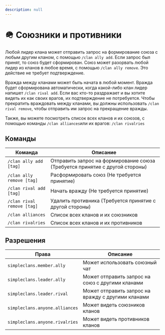 ```yaml
---
description: null
---
```


# 🪖 Союзники и противники

Любой лидер клана может отправить запрос на формирование союза с любым другим кланом, с помощью `/clan ally add`. Если запрос был принят, то союз будет сформирован. Союз может разорвать любой лидер из кланов в любое время, с помощью `/clan ally remove`. Это действие не требует подтверждение.

Вражда между кланами может быть начата в любой момент. Вражда будет сформирована автоматически, когда какой-либо клан лидер напишет `/clan rival add`. Если вас кто-то раздражает и вы хотите видеть их как своих врагов, их подтверждение не потребуется. Чтобы прекратить враждовать между кланами,  вы должны использовать `/clan rival remove`, чтобы отправить им запрос на прекращение вражды.

Также, вы можете посмотреть список всех кланов и их союзов, с помощью команды `/clan alliances`или их врагов: `/clan rivalries`

## Команды

| Команда                    | Описание                                                                     |
| -------------------------- | ---------------------------------------------------------------------------- |
| `/clan ally add [tag]`     | Отправить запрос на формирование союза (Требуется принятие с другой стороны) |
| `/clan ally remove [tag]`  | Расформировать союз (Не требуется принятие)                                  |
| `/clan rival add [tag]`    | Начать вражду (Не требуется принятие)                                        |
| `/clan rival remove [tag]` | Удалить противника (Требуется принятие с другой стороны)                     |
| `/clan alliances`          | Список всех кланов и их союзников                                            |
| `/clan rivalries`          | Список всех кланов и их противников                                          |

## Разрешения

| Права                          | Описание                                           |
| ------------------------------ | -------------------------------------------------- |
| `simpleclans.member.ally`      | Может использовать союзный чат                     |
| `simpleclans.leader.ally`      | Может отправить запрос на союз с другими кланами   |
| `simpleclans.leader.rival`     | Может отправить запрос на вражду с другими кланами |
| `simpleclans.anyone.alliances` | Может видеть союзников кланов                      |
| `simpleclans.anyone.rivalries` | Может видеть противников кланов                    |
